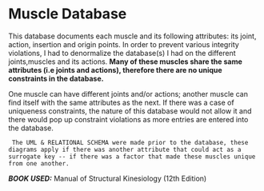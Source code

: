 # Muscle Database
 
This database documents each muscle and its following attributes: its joint, action, insertion and origin points. 
In order to prevent various integrity violations, I had to denormalize the database(s) I had on the different joints,muscles and its actions. 
**Many of these muscles share the same attributes (i.e joints and actions), therefore there are no unique constraints in the database.**

One muscle can have different joints and/or actions; another muscle can find itself with the same attributes as the next. If there was a case of uniqueness constraints, the nature of this database would not allow it and there would pop up constraint violations as more entries are entered into the database. 
~~~~~~~~~~~~~~~~~~~~~~~~~~~~~~~~~~~~~~~~~~~~~~~~~~~~~~~~~~~~~~~~~~~~~~
 The UML & RELATIONAL SCHEMA were made prior to the database, these diagrams apply if there was another attribute that could act as a surrogate key -- if there was a factor that made these muscles unique from one another. 
~~~~~~~~~~~~~~~~~~~~~~~~~~~~~~~~~~~~~~~~~~~~~~~~~~~~~~~~~~~~~~~~~~~~~~~~~~~~~
***BOOK USED:***
Manual of Structural Kinesiology (12th Edition)
